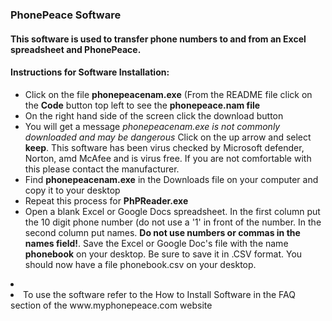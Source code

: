 ### PhonePeace Software
#### This software is used to transfer phone numbers to and from an Excel spreadsheet and PhonePeace.
#### Instructions for Software Installation:
<ul>
  <li>Click on the file <strong>phonepeacenam.exe</strong> (From the README file click on the <strong>Code</strong> button top left to see the <strong>phonepeace.nam file</strong>
    <li>On the right hand side of the screen click the download button</li>
  <li>You will get a message <em>phonepeacenam.exe is not commonly downloaded and may be dangerous</em> Click on the up arrow and select <strong>keep</strong>. This software has been virus checked by Microsoft defender, Norton, amd McAfee and is virus free. If you are not comfortable with this please contact the manufacturer.
  <li>Find <strong>phonepeacenam.exe</strong> in the Downloads file on your computer and copy it to your desktop</li>
  <li>Repeat this process for <strong>PhPReader.exe</strong></li>
  <li>Open a blank Excel or Google Docs spreadsheet. In the first column put the 10 digit phone number (do not use a '1' in front of the number. In the second column put names. <strong>Do not use numbers or commas in the names field!</strong>. Save the Excel or Google Doc's file with the name <strong>phonebook</strong> on your desktop. Be sure to save it in .CSV format. You should now have a file phonebook.csv on your desktop.</li></ul>
   <li></li>
      <li> To use the software refer to the How to Install Software in the FAQ section of the www.myphonepeace.com website</li>
